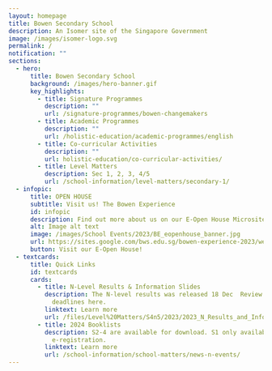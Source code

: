 ```yaml
---
layout: homepage
title: Bowen Secondary School
description: An Isomer site of the Singapore Government
image: /images/isomer-logo.svg
permalink: /
notification: ""
sections:
  - hero:
      title: Bowen Secondary School
      background: /images/hero-banner.gif
      key_highlights:
        - title: Signature Programmes
          description: ""
          url: /signature-programmes/bowen-changemakers
        - title: Academic Programmes
          description: ""
          url: /holistic-education/academic-programmes/english
        - title: Co-curricular Activities
          description: ""
          url: holistic-education/co-curricular-activities/
        - title: Level Matters
          description: Sec 1, 2, 3, 4/5
          url: /school-information/level-matters/secondary-1/
  - infopic:
      title: OPEN HOUSE
      subtitle: Visit us! The Bowen Experience
      id: infopic
      description: Find out more about us on our E-Open House Microsite
      alt: Image alt text
      image: /images/School Events/2023/BE_eopenhouse_banner.jpg
      url: https://sites.google.com/bws.edu.sg/bowen-experience-2023/welcome-to-bowen-e-open-house
      button: Visit our E-Open House!
  - textcards:
      title: Quick Links
      id: textcards
      cards:
        - title: N-Level Results & Information Slides
          description: The N-level results was released 18 Dec  Review key info and
            deadlines here.
          linktext: Learn more
          url: /files/Level%20Matters/S4n5/2023/2023_N_Results_and_Info_Slides.pdf
        - title: 2024 Booklists
          description: S2-4 are available for download. S1 only available after
            e-registration.
          linktext: Learn more
          url: /school-information/school-matters/news-n-events/
---
```

